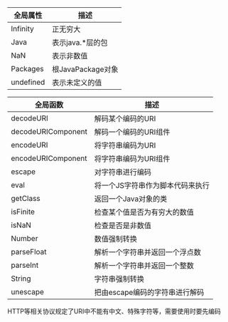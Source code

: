 
| 全局属性      | 描述             |
| --------- | -------------- |
| Infinity  | 正无穷大           |
| Java      | 表示java.\*层的包   |
| NaN       | 表示非数值          |
| Packages  | 根JavaPackage对象 |
| undefined | 表示未定义的值        |

| 全局函数               | 描述                 |
| ------------------ | ------------------ |
| decodeURI          | 解码某个编码的URI         |
| decodeURIComponent | 解码一个编码的URI组件       |
| encodeURI          | 将字符串编码为URI         |
| encodeURIComponent | 将字符串编码为URI组件       |
| escape             | 对字符串进行编码           |
| eval               | 将一个JS字符串作为脚本代码来执行  |
| getClass           | 返回一个Java对象的类       |
| isFinite           | 检查某个值是否为有穷大的数值     |
| isNaN              | 检查是否是非数值           |
| Number             | 数值强制转换             |
| parseFloat         | 解析一个字符串并返回一个浮点数    |
| parseInt           | 解析一个字符串并返回一个整数     |
| String             | 字符串强制转换            |
| unescape           | 把由escape编码的字符串进行解码 |

HTTP等相关协议规定了URI中不能有中文、特殊字符等，需要使用时要先编码